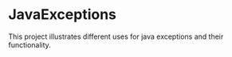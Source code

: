 # JavaExceptions
This project illustrates different uses for java exceptions and their functionality.
